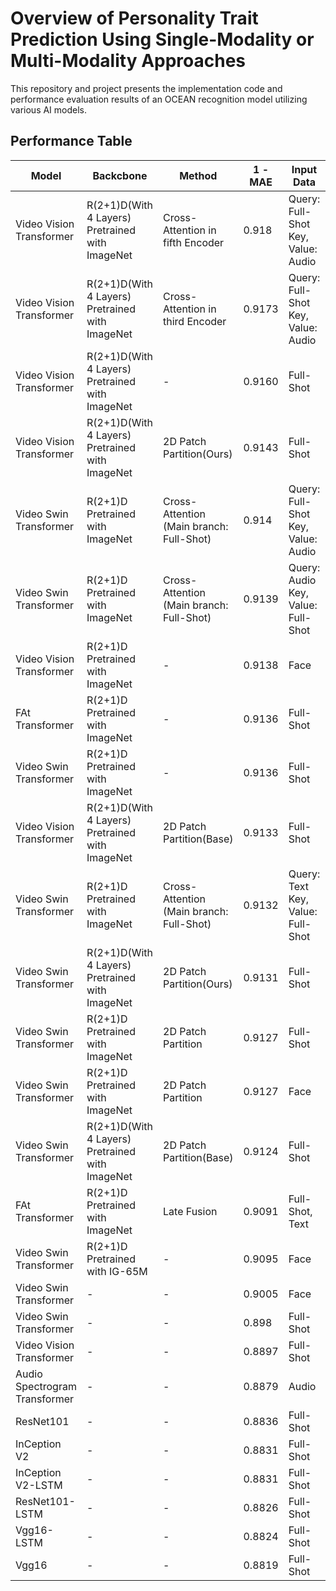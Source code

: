 # Overview of Personality Trait Prediction Using Single-Modality or Multi-Modality Approaches
This repository and project presents the implementation code and performance evaluation results of an OCEAN recognition model utilizing various AI models.

## Performance Table

|Model                        |Backcbone                       |Method                                  |1 - MAE|Input Data                       |Resolution         |Frame|
|-----------------------------|-----------------------------------------------|----------------------------------------|-------|-------------------------------------|-------------------|-----|
|Video Vision Transformer     |R(2+1)D(With 4 Layers) Pretrained with ImageNet|Cross-Attention in fifth Encoder        |0.918  |Query: Full-Shot Key, Value: Audio|224x224|15   |
|Video Vision Transformer     |R(2+1)D(With 4 Layers) Pretrained with ImageNet|Cross-Attention in third Encoder        |0.9173 |Query: Full-Shot Key, Value: Audio|224x224|15   |
|Video Vision Transformer     |R(2+1)D(With 4 Layers) Pretrained with ImageNet|-                                       |0.9160 |Full-Shot                         |224x224|15   |
|Video Vision Transformer     |R(2+1)D(With 4 Layers) Pretrained with ImageNet|2D Patch Partition(Ours)                |0.9143 |Full-Shot                         |224x224            |15   |
|Video Swin Transformer       |R(2+1)D Pretrained with ImageNet               |Cross-Attention (Main branch: Full-Shot)|0.914  |Query: Full-Shot Key, Value: Audio|224x224|15   |
|Video Swin Transformer       |R(2+1)D Pretrained with ImageNet               |Cross-Attention (Main branch: Full-Shot)|0.9139 |Query: Audio Key, Value: Full-Shot|224x224|15   |
|Video Vision Transformer     |R(2+1)D Pretrained with ImageNet               |-                                       |0.9138 |Face                              | 224x224|15   |
|FAt Transformer              |R(2+1)D Pretrained with ImageNet               |-                                       |0.9136 |Full-Shot                         |224x224            |15   |
|Video Swin Transformer       |R(2+1)D Pretrained with ImageNet               |-                                       |0.9136 |Full-Shot                         |224x224            |15   |
|Video Vision Transformer     |R(2+1)D(With 4 Layers) Pretrained with ImageNet|2D Patch Partition(Base)                |0.9133 |Full-Shot                         |224x224            |15   |
|Video Swin Transformer       |R(2+1)D Pretrained with ImageNet               |Cross-Attention (Main branch: Full-Shot)|0.9132 |Query: Text Key, Value: Full-Shot |224x224|15   |
|Video Swin Transformer       |R(2+1)D(With 4 Layers) Pretrained with ImageNet|2D Patch Partition(Ours)                |0.9131 |Full-Shot                         |224x224            |15   |
|Video Swin Transformer       |R(2+1)D Pretrained with ImageNet               |2D Patch Partition                      |0.9127 |Full-Shot                         |224x224            |15   |
|Video Swin Transformer       |R(2+1)D Pretrained with ImageNet               |2D Patch Partition                      |0.9127 |Face                              |224x224            |15   |
|Video Swin Transformer       |R(2+1)D(With 4 Layers) Pretrained with ImageNet|2D Patch Partition(Base)                |0.9124 |Full-Shot                         |224x224            |15   |
|FAt Transformer              |R(2+1)D Pretrained with ImageNet               |Late Fusion                             |0.9091 |Full-Shot, Text                   |224x224|15   |
|Video Swin Transformer       |R(2+1)D Pretrained with IG-65M                 |-                                       |0.9095 |Face                              |128x128            |15   |
|Video Swin Transformer       |-                                              |-                                       |0.9005 |Face                              |128x128            |15   |
|Video Swin Transformer       |-                                              |-                                       |0.898  |Full-Shot                         |224x224            |15   |
|Video Vision Transformer     |-                                              |-                                       |0.8897 |Full-Shot                         |224x224            |15   |
|Audio Spectrogram Transformer|-                                              |-                                       |0.8879 |Audio                             |-                  |-    |
|ResNet101                    |-                                              |-                                       |0.8836 |Full-Shot                         |224x224            |15   |
|InCeption V2                 |-                                              |-                                       |0.8831 |Full-Shot                         |224x224            |15   |
|InCeption V2-LSTM            |-                                              |-                                       |0.8831 |Full-Shot                         |224x224            |15   |
|ResNet101-LSTM               |-                                              |-                                       |0.8826 |Full-Shot                         |224x224            |15   |
|Vgg16-LSTM                   |-                                              |-                                       |0.8824 |Full-Shot                         |224x224            |15   |
|Vgg16                        |-                                              |-                                       |0.8819 |Full-Shot                         |224x224            |15   |
